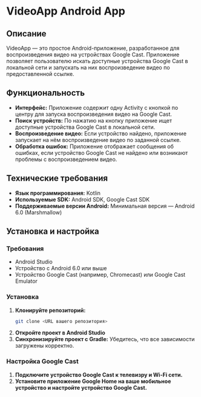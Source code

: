 # VideoApp Android App

## Описание

VideoApp — это простое Android-приложение, разработанное для воспроизведения видео на устройствах Google Cast. Приложение позволяет пользователю искать доступные устройства Google Cast в локальной сети и запускать на них воспроизведение видео по предоставленной ссылке.

## Функциональность

- **Интерфейс:** Приложение содержит одну Activity с кнопкой по центру для запуска воспроизведения видео на Google Cast.
- **Поиск устройств:** По нажатию на кнопку приложение ищет доступные устройства Google Cast в локальной сети.
- **Воспроизведение видео:** Если устройство найдено, приложение запускает на нём воспроизведение видео по заданной ссылке.
- **Обработка ошибок:** Приложение отображает сообщения об ошибках, если устройство Google Cast не найдено или возникают проблемы с воспроизведением видео.

## Технические требования

- **Язык программирования:** Kotlin
- **Используемые SDK:** Android SDK, Google Cast SDK
- **Поддерживаемые версии Android:** Минимальная версия — Android 6.0 (Marshmallow)

## Установка и настройка

### Требования

- Android Studio
- Устройство с Android 6.0 или выше
- Устройство Google Cast (например, Chromecast) или Google Cast Emulator

### Установка

1. **Клонируйте репозиторий:**
   ```bash
   git clone <URL вашего репозитория>
2. **Откройте проект в Android Studio**
3. **Синхронизируйте проект с Gradle:**
   Убедитесь, что все зависимости загружены корректно.

### Настройка Google Cast

1. **Подключите устройство Google Cast к телевизру и Wi-Fi сети.**
2. **Установите приложение Google Home на ваше мобильное устройство и настройте устройство Google Cast.**
